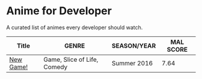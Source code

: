 # Anime for Developer
A curated list of animes every developer should watch. 

| Title                                                                                      | GENRE                          | SEASON/YEAR | MAL SCORE  |
|--------------------------------------------------------------------------------------------|--------------------------------|-------------|------------|
| [New Game!](https://myanimelist.net/anime/31953/New_Game)                                  |  Game, Slice of Life, Comedy   | Summer 2016 | 7.64 |
